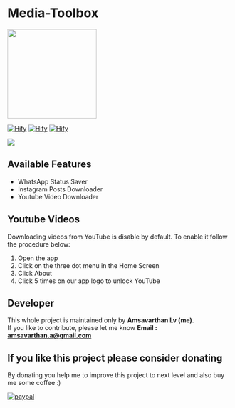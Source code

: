 # Media-Toolbox

<img src="https://github.com/lvamsavarthan/Media-Toolbox/blob/master/app/src/main/ic_launcher-web.png" height="200" width="200">

[![Hify](https://forthebadge.com/images/badges/built-by-developers.svg)](https://lvamsavarthan.github.io/lvstore/hify.html)
[![Hify](https://forthebadge.com/images/badges/built-with-love.svg)](https://lvamsavarthan.github.io/lvstore/hify.html)
[![Hify](https://forthebadge.com/images/badges/built-for-android.svg)](https://lvamsavarthan.github.io/lvstore/hify.html)
<br>

<p align="left">
<a href="https://play.google.com/store/apps/details?id=com.amsavarthan.apps.media_toolbox"><img src="https://cdn.rawgit.com/steverichey/google-play-badge-svg/master/img/en_get.svg"></a>
</p>

## Available Features

* WhatsApp Status Saver
* Instagram Posts Downloader
* Youtube Video Downloader

## Youtube Videos

Downloading videos from YouTube is disable by default. To enable it follow the procedure below:
1. Open the app
2. Click on the three dot menu in the Home Screen
3. Click About
4. Click 5 times on our app logo to unlock YouTube

## Developer

This whole project is maintained only by **Amsavarthan Lv (me)**.<br>
If you like to contribute, please let me know
<B>Email : amsavarthan.a@gmail.com</B>

## If you like this project please consider donating
By donating you help me to improve this project to next level and also buy me some coffee :)

[![paypal](https://www.paypalobjects.com/en_US/i/btn/btn_donateCC_LG.gif)](https://www.paypal.com/cgi-bin/webscr?cmd=_s-xclick&hosted_button_id=UF2TDFHZAHELS&source=url
)
